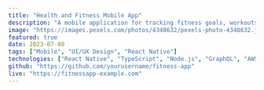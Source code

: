 ```yaml
---
title: "Health and Fitness Mobile App"
description: "A mobile application for tracking fitness goals, workouts, and nutrition with personalized recommendations."
image: "https://images.pexels.com/photos/4348632/pexels-photo-4348632.jpeg?auto=compress&cs=tinysrgb&w=1260&h=750&dpr=2"
featured: true
date: 2023-07-08
tags: ["Mobile", "UI/UX Design", "React Native"]
technologies: ["React Native", "TypeScript", "Node.js", "GraphQL", "AWS"]
github: "https://github.com/yourusername/fitness-app"
live: "https://fitnessapp-example.com"
---
```

